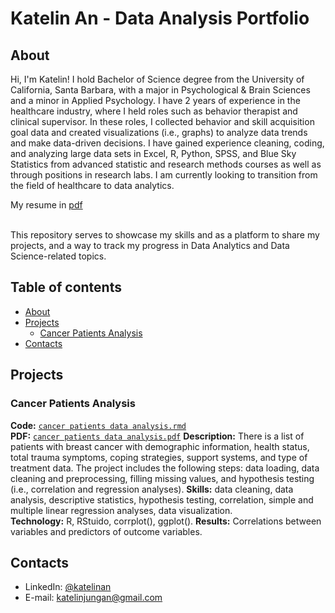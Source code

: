 # Katelin An - Data Analysis Portfolio 

## About

Hi, I'm Katelin! I hold Bachelor of Science degree from the University of California, Santa Barbara, with a major in Psychological & Brain Sciences and a minor in Applied Psychology. I have 2 years of experience in the healthcare industry, where I held roles such as behavior therapist and clinical supervisor. In these roles, I collected behavior and skill acquisition goal data and created visualizations (i.e., graphs) to analyze data trends and make data-driven decisions. I have gained experience cleaning, coding, and analyzing large data sets in Excel, R, Python, SPSS, and Blue Sky Statistics from advanced statistic and research methods courses as well as through positions in research labs. I am currently looking to transition from the field of healthcare to data analytics.       

My resume in [pdf](https://github.com/katelinan/katelinan.github.io/blob/05e0ea296e0f402d19043d97b6eb35268f668301/Katelin%20An%20Resume%202023.pdf)

<br>
This repository serves to showcase my skills and as a platform to share my projects, and a way to track my progress in Data Analytics and Data Science-related topics.  
<br>

## Table of contents
- [About](#about)
- [Projects](#projects)
	+ [Cancer Patients Analysis](#cancer-patients-analysis)
- [Contacts](#contacts)

## Projects

### Cancer Patients Analysis
**Code:** [`cancer patients data analysis.rmd`](https://github.com/katelinan/katelinan.github.io/blob/8cba0958e18b960ddb60b067e388663075537473/Cancer%20Patients%20Data%20Analysis.Rmd)   
**PDF:** [`cancer patients data analysis.pdf`](https://github.com/katelinan/katelinan.github.io/blob/8cba0958e18b960ddb60b067e388663075537473/Cancer-Patients-Data-Analysis.pdf)
**Description:** There is a list of patients with breast cancer with demographic information, health status, total trauma symptoms, coping strategies, support systems, and type of treatment data. The project includes the following steps: data loading, data cleaning and preprocessing, filling missing values, and hypothesis testing (i.e., correlation and regression analyses).
**Skills:** data cleaning, data analysis, descriptive statistics, hypothesis testing, correlation, simple and multiple linear regression analyses, data visualization.  
**Technology:** R, RStuido, corrplot(), ggplot().
**Results:** Correlations between variables and predictors of outcome variables.

## Contacts
- LinkedIn: [@katelinan](https://www.linkedin.com/in/katelinjungan)
- E-mail: katelinjungan@gmail.com
